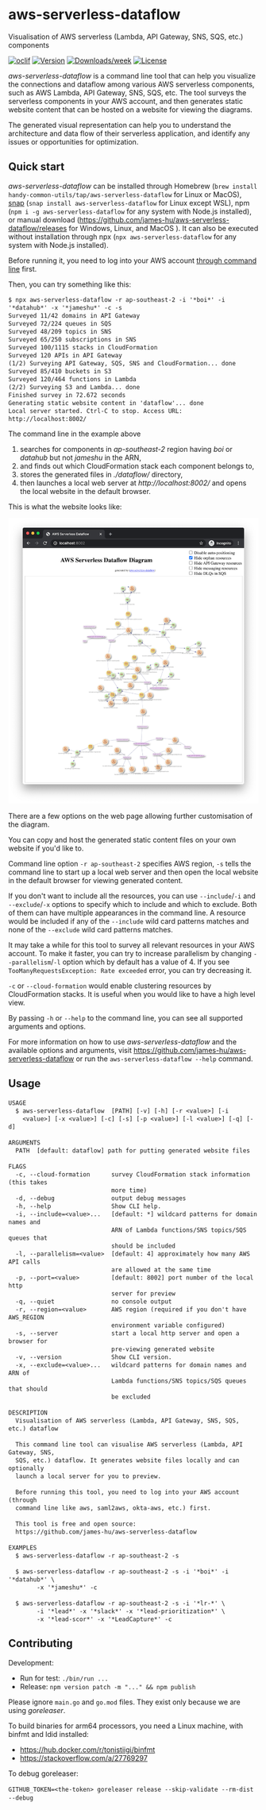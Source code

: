 aws-serverless-dataflow
=======================

Visualisation of AWS serverless (Lambda, API Gateway, SNS, SQS, etc.) components

[![oclif](https://img.shields.io/badge/cli-oclif-brightgreen.svg)](https://oclif.io)
[![Version](https://img.shields.io/npm/v/aws-serverless-dataflow.svg)](https://npmjs.org/package/aws-serverless-dataflow)
[![Downloads/week](https://img.shields.io/npm/dw/aws-serverless-dataflow.svg)](https://npmjs.org/package/aws-serverless-dataflow)
[![License](https://img.shields.io/npm/l/aws-serverless-dataflow.svg)](https://github.com/james-hu/aws-serverless-dataflow/blob/master/package.json)

_aws-serverless-dataflow_ is a command line tool that can help you visualize the connections and dataflow among various AWS serverless components, such as AWS Lambda, API Gateway, SNS, SQS, etc. The tool surveys the serverless components in your AWS account, and then generates static website content that can be hosted on a website for viewing the diagrams.

The generated visual representation can help you to understand the architecture and data flow of their serverless application, and identify any issues or opportunities for optimization. 

## Quick start

_aws-serverless-dataflow_ can be installed through Homebrew (`brew install handy-common-utils/tap/aws-serverless-dataflow` for Linux or MacOS),
[snap](https://snapcraft.io/aws-serverless-dataflow) (`snap install aws-serverless-dataflow` for Linux except WSL), npm (`npm i -g aws-serverless-dataflow` for any system with Node.js installed), or manual download (https://github.com/james-hu/aws-serverless-dataflow/releases for Windows, Linux, and MacOS ). It can also be executed without installation through npx (`npx aws-serverless-dataflow` for any system with Node.js installed).

Before running it, you need to log into your AWS account [through command line](https://docs.aws.amazon.com/cli/latest/userguide/cli-configure-quickstart.html) first.

Then, you can try something like this:

```sh-session
$ npx aws-serverless-dataflow -r ap-southeast-2 -i '*boi*' -i '*datahub*' -x '*jameshu*' -c -s
Surveyed 11/42 domains in API Gateway
Surveyed 72/224 queues in SQS
Surveyed 48/209 topics in SNS
Surveyed 65/250 subscriptions in SNS
Surveyed 100/1115 stacks in CloudFormation
Surveyed 120 APIs in API Gateway
(1/2) Surveying API Gateway, SQS, SNS and CloudFormation... done
Surveyed 85/410 buckets in S3
Surveyed 120/464 functions in Lambda
(2/2) Surveying S3 and Lambda... done
Finished survey in 72.672 seconds
Generating static website content in 'dataflow'... done
Local server started. Ctrl-C to stop. Access URL: http://localhost:8002/
```

The command line in the example above

1. searches for components in _ap-southeast-2_ region
having _boi_ or _datahub_ but not _jameshu_ in the ARN,
2. and finds out which CloudFormation stack each component belongs to,
3. stores the generated files in _./dataflow/_ directory,
4. then launches a local web server at _http://localhost:8002/_
and opens the local website in the default browser.

This is what the website looks like:

![Screenshot](doc/aws-serverless-dataflow_screenshot.png)

There are a few options on the web page allowing further customisation of the diagram.

You can copy and host the generated static content files on your own website if you'd like to.

Command line option `-r ap-southeast-2` specifies AWS region,
`-s` tells the command line to start up a local web server and then open the local website in the default browser for viewing generated content.

If you don't want to include all the resources,
you can use `--include`/`-i` and `--exclude`/`-x` options to specify which to include and which to exclude.
Both of them can have multiple appearances in the command line.
A resource would be included if any of the `--include` wild card patterns matches and none of the `--exclude` wild card patterns matches.

It may take a while for this tool to survey all relevant resources in your AWS account.
To make it faster, you can try to increase parallelism by changing `--parallelism`/`-l` option which by default has a value of 4.
If you see `TooManyRequestsException: Rate exceeded` error, you can try decreasing it.

`-c` or `--cloud-formation` would enable clustering resources by CloudFormation stacks.
It is useful when you would like to have a high level view.

By passing `-h` or `--help` to the command line, you can see all supported arguments and options.

For more information on how to use _aws-serverless-dataflow_ and the available options and arguments, visit https://github.com/james-hu/aws-serverless-dataflow or run the `aws-serverless-dataflow --help` command.

## Usage

<!-- help start -->
```
USAGE
  $ aws-serverless-dataflow  [PATH] [-v] [-h] [-r <value>] [-i
    <value>] [-x <value>] [-c] [-s] [-p <value>] [-l <value>] [-q] [-d]

ARGUMENTS
  PATH  [default: dataflow] path for putting generated website files

FLAGS
  -c, --cloud-formation      survey CloudFormation stack information (this takes
                             more time)
  -d, --debug                output debug messages
  -h, --help                 Show CLI help.
  -i, --include=<value>...   [default: *] wildcard patterns for domain names and
                             ARN of Lambda functions/SNS topics/SQS queues that
                             should be included
  -l, --parallelism=<value>  [default: 4] approximately how many AWS API calls
                             are allowed at the same time
  -p, --port=<value>         [default: 8002] port number of the local http
                             server for preview
  -q, --quiet                no console output
  -r, --region=<value>       AWS region (required if you don't have AWS_REGION
                             environment variable configured)
  -s, --server               start a local http server and open a browser for
                             pre-viewing generated website
  -v, --version              Show CLI version.
  -x, --exclude=<value>...   wildcard patterns for domain names and ARN of
                             Lambda functions/SNS topics/SQS queues that should
                             be excluded

DESCRIPTION
  Visualisation of AWS serverless (Lambda, API Gateway, SNS, SQS, etc.) dataflow

  This command line tool can visualise AWS serverless (Lambda, API Gateway, SNS,
  SQS, etc.) dataflow. It generates website files locally and can optionally
  launch a local server for you to preview.

  Before running this tool, you need to log into your AWS account (through
  command line like aws, saml2aws, okta-aws, etc.) first.

  This tool is free and open source:
  https://github.com/james-hu/aws-serverless-dataflow

EXAMPLES
  $ aws-serverless-dataflow -r ap-southeast-2 -s

  $ aws-serverless-dataflow -r ap-southeast-2 -s -i '*boi*' -i '*datahub*' \
        -x '*jameshu*' -c

  $ aws-serverless-dataflow -r ap-southeast-2 -s -i '*lr-*' \
        -i '*lead*' -x '*slack*' -x '*lead-prioritization*' \
        -x '*lead-scor*' -x '*LeadCapture*' -c
```

<!-- help end -->

## Contributing

Development:

- Run for test: `./bin/run ...`
- Release: `npm version patch -m "..." && npm publish`

Please ignore `main.go` and `go.mod` files.
They exist only because we are using *goreleaser*.

To build binaries for arm64 processors, you need a Linux machine, with binfmt and ldid installed:
- https://hub.docker.com/r/tonistiigi/binfmt
- https://stackoverflow.com/a/27769297

To debug goreleaser:

```GITHUB_TOKEN=<the-token> goreleaser release --skip-validate --rm-dist --debug```
